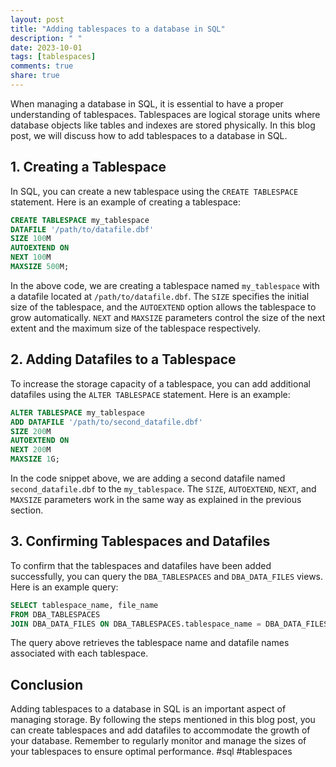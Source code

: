 ```yaml
---
layout: post
title: "Adding tablespaces to a database in SQL"
description: " "
date: 2023-10-01
tags: [tablespaces]
comments: true
share: true
---
```


When managing a database in SQL, it is essential to have a proper understanding of tablespaces. Tablespaces are logical storage units where database objects like tables and indexes are stored physically.
In this blog post, we will discuss how to add tablespaces to a database in SQL.

## 1. Creating a Tablespace

In SQL, you can create a new tablespace using the `CREATE TABLESPACE` statement. Here is an example of creating a tablespace:

```sql
CREATE TABLESPACE my_tablespace
DATAFILE '/path/to/datafile.dbf'
SIZE 100M
AUTOEXTEND ON
NEXT 100M
MAXSIZE 500M;
```

In the above code, we are creating a tablespace named `my_tablespace` with a datafile located at `/path/to/datafile.dbf`. The `SIZE` specifies the initial size of the tablespace, and the `AUTOEXTEND` option allows the tablespace to grow automatically. `NEXT` and `MAXSIZE` parameters control the size of the next extent and the maximum size of the tablespace respectively.

## 2. Adding Datafiles to a Tablespace

To increase the storage capacity of a tablespace, you can add additional datafiles using the `ALTER TABLESPACE` statement. Here is an example:

```sql
ALTER TABLESPACE my_tablespace
ADD DATAFILE '/path/to/second_datafile.dbf'
SIZE 200M
AUTOEXTEND ON
NEXT 200M
MAXSIZE 1G;
```

In the code snippet above, we are adding a second datafile named `second_datafile.dbf` to the `my_tablespace`. The `SIZE`, `AUTOEXTEND`, `NEXT`, and `MAXSIZE` parameters work in the same way as explained in the previous section.

## 3. Confirming Tablespaces and Datafiles

To confirm that the tablespaces and datafiles have been added successfully, you can query the `DBA_TABLESPACES` and `DBA_DATA_FILES` views. Here is an example query:

```sql
SELECT tablespace_name, file_name
FROM DBA_TABLESPACES
JOIN DBA_DATA_FILES ON DBA_TABLESPACES.tablespace_name = DBA_DATA_FILES.tablespace_name;
```

The query above retrieves the tablespace name and datafile names associated with each tablespace.

## Conclusion

Adding tablespaces to a database in SQL is an important aspect of managing storage. By following the steps mentioned in this blog post, you can create tablespaces and add datafiles to accommodate the growth of your database. Remember to regularly monitor and manage the sizes of your tablespaces to ensure optimal performance. #sql #tablespaces